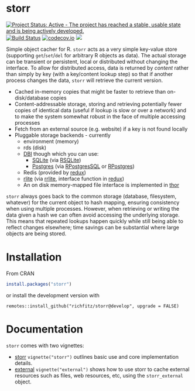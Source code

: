 # storr

[![Project Status: Active - The project has reached a stable, usable state and is being actively developed.](http://www.repostatus.org/badges/latest/active.svg)](http://www.repostatus.org/#active)
[![Build Status](https://travis-ci.org/richfitz/storr.svg?branch=master)](https://travis-ci.org/richfitz/storr)
[![codecov.io](https://codecov.io/github/richfitz/storr/coverage.svg?branch=master)](https://codecov.io/github/richfitz/storr?branch=master)
[![](http://www.r-pkg.org/badges/version/storr)](https://cran.r-project.org/package=storr)

Simple object cacher for R.  `storr` acts as a very simple key-value store (supporting `get`/`set`/`del` for arbitrary R objects as data).  The actual storage can be transient or persistent, local or distributed without changing the interface.  To allow for distributed access, data is returned by *content* rather than simply by key (with a key/content lookup step) so that if another process changes the data, `storr` will retrieve the current version.

* Cached in-memory copies that might be faster to retrieve than on-disk/database copies
* Content-addressable storage, storing and retrieving potentially fewer copies of identical data (useful if lookup is slow or over a network) and to make the system somewhat robust in the face of multiple accessing processes
* Fetch from an external source (e.g. website) if a key is not found locally
* Pluggable storage backends - currently
  - environment (memory)
  - rds (disk)
  - [DBI](https://cran.r-project.org/package=DBI) though which you can use:
    * [SQLite](https://sqlite.org) (via [RSQLite](https://cran.r-project.org/package=RSQLite))
    * [Postgres](https://postgresql.org) (via
[RPostgresSQL](https://cran.r-project.org/package=RPostgreSQL) or [RPostgres](https://github.com/rstats-db/RPostgres))
  - Redis (provided by [redux](https://github.com/richfitz/redux))
  - [rlite](https://github.com/seppo0010/rlite) (via [rrlite](https://github.com/ropensci/rrlite), interface function in [redux](https://github.com/richfitz/redux))
  - An on disk memory-mapped file interface is implemented in [thor](https://github.com/richfitz/thor)

`storr` always goes back to the common storage (database, filesystem, whatever) for the current object to hash mapping, ensuring consistency when using multiple processes.  However, when retrieving or writing the data given a hash we can often avoid accessing the underlying storage.  This means that repeated lookups happen quickly while still being able to reflect changes elsewhere; time savings can be substantial where large objects are being stored.

# Installation

From CRAN

```r
install.packages("storr")
```

or install the development version with

```
remotes::install_github("richfitz/storr@develop", upgrade = FALSE)
```

# Documentation

`storr` comes with two vignettes:

* [storr](http://richfitz.github.io/storr/vignettes/storr.html) `vignette("storr")` outlines basic use and core implementation details.
* [external](http://richfitz.github.io/storr/vignettes/external.html) `vignette("external")` shows how to use storr to cache external resources such as files, web resources, etc, using the `storr_external` object.
